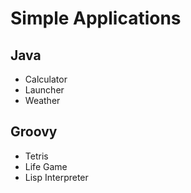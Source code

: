 Simple Applications
===================

Java
----
* Calculator
* Launcher
* Weather

Groovy
------
* Tetris
* Life Game
* Lisp Interpreter
